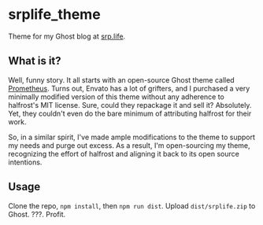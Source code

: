 # srplife_theme

Theme for my Ghost blog at [srp.life](https://srp.life).

## What is it?

Well, funny story. It all starts with an open-source Ghost theme called [Prometheus](https://github.com/halfrost/Prometheus). Turns out, Envato has a lot of grifters, and I purchased a very minimally modified version of this theme without any adherence to halfrost's MIT license. Sure, could they repackage it and sell it? Absolutely. Yet, they couldn't even do the bare minimum of attributing halfrost for their work.

So, in a similar spirit, I've made ample modifications to the theme to support my needs and purge out excess. As a result, I'm open-sourcing my theme, recognizing the effort of halfrost and aligning it back to its open source intentions.

## Usage

Clone the repo, `npm install`, then `npm run dist`. Upload `dist/srplife.zip` to Ghost. ???. Profit.